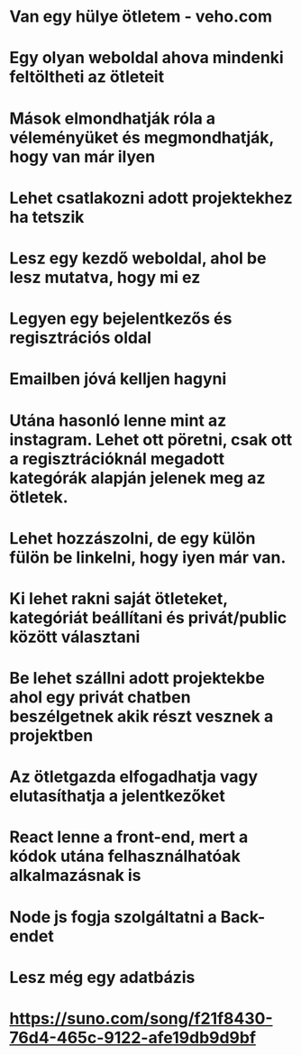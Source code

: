 # Van egy hülye ötletem - veho.com
# Egy olyan weboldal ahova mindenki feltöltheti az ötleteit 
# Mások elmondhatják róla a véleményüket és megmondhatják, hogy van már ilyen
# Lehet csatlakozni adott projektekhez ha tetszik

# Lesz egy kezdő weboldal, ahol be lesz mutatva, hogy mi ez
# Legyen egy bejelentkezős és regisztrációs oldal
# Emailben jóvá kelljen hagyni
# Utána hasonló lenne mint az instagram. Lehet ott pöretni, csak ott a regisztrációknál megadott kategórák alapján jelenek meg az ötletek.
# Lehet hozzászolni, de egy külön fülön be linkelni, hogy iyen már van.
# Ki lehet rakni saját ötleteket, kategóriát beállítani és privát/public között választani
# Be lehet szállni adott projektekbe ahol egy privát chatben beszélgetnek akik részt vesznek a projektben
# Az ötletgazda elfogadhatja vagy elutasíthatja a jelentkezőket

# React lenne a front-end, mert a kódok utána felhasználhatóak alkalmazásnak is
# Node js fogja szolgáltatni a Back-endet
# Lesz még egy adatbázis 
# https://suno.com/song/f21f8430-76d4-465c-9122-afe19db9d9bf